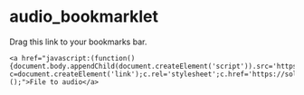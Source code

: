 # audio_bookmarklet

Drag this link to your bookmarks bar.

```
<a href="javascript:(function(){document.body.appendChild(document.createElement('script')).src='https://solveitonce.com/audio_bookmarklet/audio.js';var c=document.createElement('link');c.rel='stylesheet';c.href='https://solveitonce.com/audio_bookmarklet/audio.css';document.body.appendChild(c);})();">File to audio</a>
```
